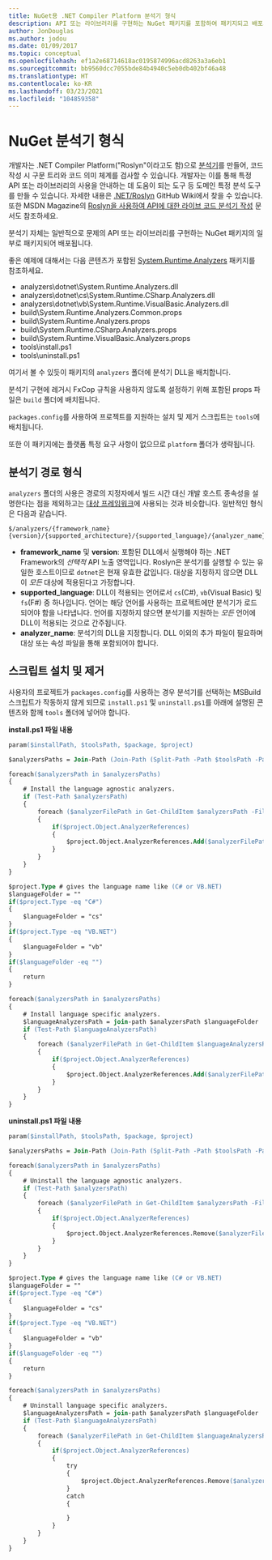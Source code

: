 ```yaml
---
title: NuGet용 .NET Compiler Platform 분석기 형식
description: API 또는 라이브러리를 구현하는 NuGet 패키지를 포함하여 패키지되고 배포되는 .NET 분석기 규칙입니다.
author: JonDouglas
ms.author: jodou
ms.date: 01/09/2017
ms.topic: conceptual
ms.openlocfilehash: ef1a2e68714618ac0195874996acd8263a3a6eb1
ms.sourcegitcommit: bb9560dcc7055bde84b4940c5eb0db402bf46a48
ms.translationtype: HT
ms.contentlocale: ko-KR
ms.lasthandoff: 03/23/2021
ms.locfileid: "104859358"
---
```

# <a name="analyzer-nuget-formats"></a>NuGet 분석기 형식

개발자는 .NET Compiler Platform("Roslyn"이라고도 함)으로 [분석기](https://github.com/dotnet/roslyn/blob/main/docs/wiki/How-To-Write-a-C%23-Analyzer-and-Code-Fix.md)를 만들어, 코드 작성 시 구문 트리와 코드 의미 체계를 검사할 수 있습니다. 개발자는 이를 통해 특정 API 또는 라이브러리의 사용을 안내하는 데 도움이 되는 도구 등 도메인 특정 분석 도구를 만들 수 있습니다. 자세한 내용은 [.NET/Roslyn](https://github.com/dotnet/roslyn/wiki) GitHub Wiki에서 찾을 수 있습니다. 또한 MSDN Magazine의 [Roslyn을 사용하여 API에 대한 라이브 코드 분석기 작성](/archive/msdn-magazine/2014/special-issue/csharp-and-visual-basic-use-roslyn-to-write-a-live-code-analyzer-for-your-api) 문서도 참조하세요.

분석기 자체는 일반적으로 문제의 API 또는 라이브러리를 구현하는 NuGet 패키지의 일부로 패키지되어 배포됩니다.

좋은 예제에 대해서는 다음 콘텐츠가 포함된 [System.Runtime.Analyzers](https://www.nuget.org/packages/System.Runtime.Analyzers) 패키지를 참조하세요.

- analyzers\dotnet\System.Runtime.Analyzers.dll
- analyzers\dotnet\cs\System.Runtime.CSharp.Analyzers.dll
- analyzers\dotnet\vb\System.Runtime.VisualBasic.Analyzers.dll
- build\System.Runtime.Analyzers.Common.props
- build\System.Runtime.Analyzers.props
- build\System.Runtime.CSharp.Analyzers.props
- build\System.Runtime.VisualBasic.Analyzers.props
- tools\install.ps1
- tools\uninstall.ps1

여기서 볼 수 있듯이 패키지의 `analyzers` 폴더에 분석기 DLL을 배치합니다.

분석기 구현에 레거시 FxCop 규칙을 사용하지 않도록 설정하기 위해 포함된 props 파일은 `build` 폴더에 배치됩니다.

`packages.config`를 사용하여 프로젝트를 지원하는 설치 및 제거 스크립트는 `tools`에 배치됩니다.

또한 이 패키지에는 플랫폼 특정 요구 사항이 없으므로 `platform` 폴더가 생략됩니다.


## <a name="analyzers-path-format"></a>분석기 경로 형식

`analyzers` 폴더의 사용은 경로의 지정자에서 빌드 시간 대신 개발 호스트 종속성을 설명한다는 점을 제외하고는 [대상 프레임워크](../create-packages/supporting-multiple-target-frameworks.md)에 사용되는 것과 비슷합니다. 일반적인 형식은 다음과 같습니다.

```
$/analyzers/{framework_name}{version}/{supported_architecture}/{supported_language}/{analyzer_name}.dll
```

- **framework_name** 및 **version**: 포함된 DLL에서 실행해야 하는 .NET Framework의 *선택적* API 노출 영역입니다. Roslyn은 분석기를 실행할 수 있는 유일한 호스트이므로 `dotnet`은 현재 유효한 값입니다. 대상을 지정하지 않으면 DLL이 *모든* 대상에 적용된다고 가정합니다.
- **supported_language**: DLL이 적용되는 언어로서 `cs`(C#), `vb`(Visual Basic) 및 `fs`(F#) 중 하나입니다. 언어는 해당 언어를 사용하는 프로젝트에만 분석기가 로드되어야 함을 나타냅니다. 언어를 지정하지 않으면 분석기를 지원하는 *모든* 언어에 DLL이 적용되는 것으로 간주됩니다.
- **analyzer_name**: 분석기의 DLL을 지정합니다. DLL 이외의 추가 파일이 필요하며 대상 또는 속성 파일을 통해 포함되어야 합니다.


## <a name="install-and-uninstall-scripts"></a>스크립트 설치 및 제거

사용자의 프로젝트가 `packages.config`를 사용하는 경우 분석기를 선택하는 MSBuild 스크립트가 작동하지 않게 되므로 `install.ps1` 및 `uninstall.ps1`를 아래에 설명된 콘텐츠와 함께 `tools` 폴더에 넣어야 합니다.

**install.ps1 파일 내용**

```ps
param($installPath, $toolsPath, $package, $project)

$analyzersPaths = Join-Path (Join-Path (Split-Path -Path $toolsPath -Parent) "analyzers" ) * -Resolve

foreach($analyzersPath in $analyzersPaths)
{
    # Install the language agnostic analyzers.
    if (Test-Path $analyzersPath)
    {
        foreach ($analyzerFilePath in Get-ChildItem $analyzersPath -Filter *.dll)
        {
            if($project.Object.AnalyzerReferences)
            {
                $project.Object.AnalyzerReferences.Add($analyzerFilePath.FullName)
            }
        }
    }
}

$project.Type # gives the language name like (C# or VB.NET)
$languageFolder = ""
if($project.Type -eq "C#")
{
    $languageFolder = "cs"
}
if($project.Type -eq "VB.NET")
{
    $languageFolder = "vb"
}
if($languageFolder -eq "")
{
    return
}

foreach($analyzersPath in $analyzersPaths)
{
    # Install language specific analyzers.
    $languageAnalyzersPath = join-path $analyzersPath $languageFolder
    if (Test-Path $languageAnalyzersPath)
    {
        foreach ($analyzerFilePath in Get-ChildItem $languageAnalyzersPath -Filter *.dll)
        {
            if($project.Object.AnalyzerReferences)
            {
                $project.Object.AnalyzerReferences.Add($analyzerFilePath.FullName)
            }
        }
    }
}
```


**uninstall.ps1 파일 내용**

```ps
param($installPath, $toolsPath, $package, $project)

$analyzersPaths = Join-Path (Join-Path (Split-Path -Path $toolsPath -Parent) "analyzers" ) * -Resolve

foreach($analyzersPath in $analyzersPaths)
{
    # Uninstall the language agnostic analyzers.
    if (Test-Path $analyzersPath)
    {
        foreach ($analyzerFilePath in Get-ChildItem $analyzersPath -Filter *.dll)
        {
            if($project.Object.AnalyzerReferences)
            {
                $project.Object.AnalyzerReferences.Remove($analyzerFilePath.FullName)
            }
        }
    }
}

$project.Type # gives the language name like (C# or VB.NET)
$languageFolder = ""
if($project.Type -eq "C#")
{
    $languageFolder = "cs"
}
if($project.Type -eq "VB.NET")
{
    $languageFolder = "vb"
}
if($languageFolder -eq "")
{
    return
}

foreach($analyzersPath in $analyzersPaths)
{
    # Uninstall language specific analyzers.
    $languageAnalyzersPath = join-path $analyzersPath $languageFolder
    if (Test-Path $languageAnalyzersPath)
    {
        foreach ($analyzerFilePath in Get-ChildItem $languageAnalyzersPath -Filter *.dll)
        {
            if($project.Object.AnalyzerReferences)
            {
                try
                {
                    $project.Object.AnalyzerReferences.Remove($analyzerFilePath.FullName)
                }
                catch
                {

                }
            }
        }
    }
}
```
